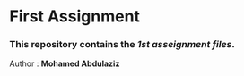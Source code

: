 # First Assignment
### This repository contains the ***1st asseignment files***.
Author : **Mohamed Abdulaziz**